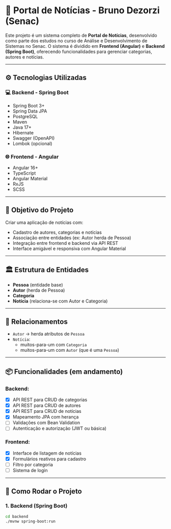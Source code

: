 # 📰 Portal de Notícias - Bruno Dezorzi (Senac)

Este projeto é um sistema completo de **Portal de Notícias**, desenvolvido como parte dos estudos no curso de Análise e Desenvolvimento de Sistemas no Senac. O sistema é dividido em **Frontend (Angular)** e **Backend (Spring Boot)**, oferecendo funcionalidades para gerenciar categorias, autores e notícias.

---

## ⚙️ Tecnologias Utilizadas

### 💻 Backend - Spring Boot
- Spring Boot 3+
- Spring Data JPA
- PostgreSQL
- Maven
- Java 17+
- Hibernate
- Swagger (OpenAPI)
- Lombok (opcional)

### 🌐 Frontend - Angular
- Angular 16+
- TypeScript
- Angular Material
- RxJS
- SCSS

---

## 🧠 Objetivo do Projeto

Criar uma aplicação de notícias com:
- Cadastro de autores, categorias e notícias
- Associação entre entidades (ex: Autor herda de Pessoa)
- Integração entre frontend e backend via API REST
- Interface amigável e responsiva com Angular Material

---

## 🏛️ Estrutura de Entidades

- **Pessoa** (entidade base)
- **Autor** (herda de Pessoa)
- **Categoria**
- **Notícia** (relaciona-se com Autor e Categoria)

---

## 🔁 Relacionamentos

- `Autor` → herda atributos de `Pessoa`
- `Notícia`:
  - muitos-para-um com `Categoria`
  - muitos-para-um com `Autor` (que é uma `Pessoa`)

---

## 📦 Funcionalidades (em andamento)

### Backend:
- [x] API REST para CRUD de categorias
- [x] API REST para CRUD de autores
- [x] API REST para CRUD de notícias
- [x] Mapeamento JPA com herança
- [ ] Validações com Bean Validation
- [ ] Autenticação e autorização (JWT ou básica)

### Frontend:
- [x] Interface de listagem de notícias
- [x] Formulários reativos para cadastro
- [ ] Filtro por categoria
- [ ] Sistema de login

---

## 🚀 Como Rodar o Projeto

### 1. Backend (Spring Boot)

```bash
cd backend
./mvnw spring-boot:run
